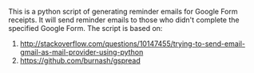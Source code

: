 This is a python script of generating reminder emails for Google Form receipts.
It will send reminder emails to those who didn't complete the specified Google
Form.
The script is based on:
  1. http://stackoverflow.com/questions/10147455/trying-to-send-email-gmail-as-mail-provider-using-python
  2. https://github.com/burnash/gspread
